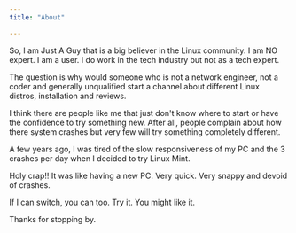```yaml
---
title: "About"

---
```

So, I am Just A Guy that is a big believer in the Linux community.  I am NO expert.  I am a user.  I do work in the tech industry but not as a tech expert.

The question is why would someone who is not a network engineer, not a coder and generally unqualified start a channel about different Linux distros, installation and reviews.  

I think there are people like me that just don't know where to start or have the confidence to try something new.  After all, people complain about how there system crashes but very few will try something completely different.

A few years ago, I was tired of the slow responsiveness of my PC and the 3 crashes per day when I decided to try Linux Mint.  

Holy crap!!  It was like having a new PC.  Very quick. Very snappy and devoid of crashes.

If I can switch, you can too.  Try it.  You might like it.

Thanks for stopping by.